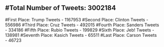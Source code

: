 #Total Number of Tweets: 3002184 
---
#First Place: Trump Tweets - 1167953
#Second Place: Clinton Tweets - 556986
#Third Place: Cruz Tweets - 492015
#Fourth Place: Sanders Tweets - 334186
#Fifth Place: Rubio Tweets - 199829
#Sixth Place: Jeb! Tweets - 138981
#Seventh Place: Kasich Tweets - 65511
#Last Place: Carson Tweets - 46723

